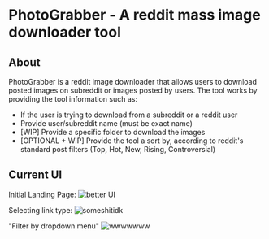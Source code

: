 # PhotoGrabber - A reddit mass image downloader tool

## About ##
PhotoGrabber is a reddit image downloader that allows users to download posted images on subreddit or images posted by users. 
The tool works by providing the tool information such as:
  - If the user is trying to download from a subreddit or a reddit user
  - Provide user/subreddit name (must be exact name)
  - [WIP] Provide a specific folder to download the images
  - [OPTIONAL + WIP] Provide the tool a sort by, according to reddit's standard post filters (Top, Hot, New, Rising, Controversial)
  
## Current UI ##

Initial Landing Page:
![better UI](https://user-images.githubusercontent.com/95333229/205040134-23d4e1fd-bca1-437c-86fd-5e8216cd3c40.PNG)

Selecting link type:
![someshitidk](https://user-images.githubusercontent.com/95333229/205040676-ba6d03e8-14fa-43c8-ae07-23bb639c6f63.PNG)

"Filter by dropdown menu"
![wwwwwww](https://user-images.githubusercontent.com/95333229/205040691-4b25336c-6071-4105-b088-8ef238670c4c.PNG)
